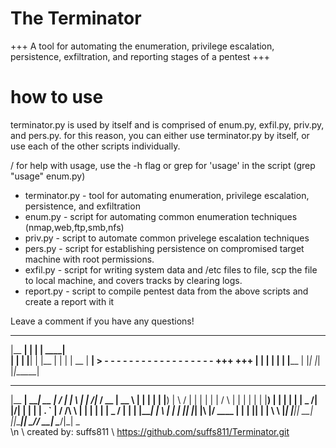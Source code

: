 # The Terminator
+++ A tool for automating the enumeration, privilege escalation, persistence, exfiltration, and reporting stages of a pentest +++

# how to use
terminator.py is used by itself and is comprised of enum.py, exfil.py, priv.py, and pers.py. for this reason, you can either use terminator.py by itself, or use each of the other scripts individually.

/ for help with usage, use the -h flag or grep for 'usage' in the script (grep "usage" enum.py)

- terminator.py - tool for automating enumeration, privilege escalation, persistence, and exfiltration
- enum.py - script for automating common enumeration techniques (nmap,web,ftp,smb,nfs)
- priv.py - script to automate common privelege escalation techniques
- pers.py - script for establishing persistence on compromised target machine with root permissions.
- exfil.py - script for writing system data and /etc files to file, scp the file to local machine, and covers tracks by clearing logs.
- report.py - script to compile pentest data from the above scripts and create a report with it

Leave a comment if you have any questions!

 _______ _    _ ______ 
|__   __| |  | |  ____|  
   | |  | |__| | |__                                            |
   | |  |  __  |  __|  > - - - - - - - - - - - - - - - - - - +++ +++
   | |  | |  | | |____                                          | 
   |_|  |_|  |_|______|
 _______ ______ _____  __  __ _____ _   _       _______ ____  _____  
|__   __|  ____|  __ \|  \/  |_   _| \ | |   /\|__   __/ __ \|  __ \ 
   | |  | |__  | |__) | \  / | | | |  \| |  /  \  | | | |  | | |__) |
   | |  |  __| |  _  /| |\/| | | | | . ` | / /\ \ | | | |  | |  _  / 
   | |  | |____| | \ \| |  | |_| |_| |\  |/ ____ \| | | |__| | | \ \ 
   |_|  |______|_|  \_\_|  |_|_____|_| \_/_/    \_\_|  \____/|_|  \_\
\n
\\ created by: suffs811
\\ https://github.com/suffs811/Terminator.git
